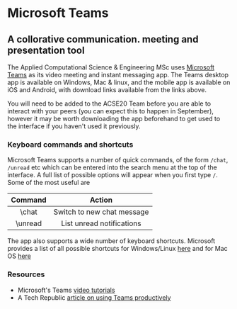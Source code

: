 # Microsoft Teams

## A collorative communication. meeting and presentation tool

The Applied Computational Science & Engineering MSc uses [Microsoft Teams](https://www.microsoft.com/en-gb/microsoft-365/microsoft-teams/group-chat-software) as its video meeting and instant messaging app. The Teams desktop app is available on Windows, Mac & linux, and the mobile app is available on iOS and Android, with download links available from the links above.

You will need to be added to the ACSE20 Team before you are able to interact with your peers (you can expect this to happen in September), however it may be worth downloading the app beforehand to get used to the interface if you haven't used it previously.

### Keyboard commands and shortcuts

Microsoft Teams supports a number of quick commands, of the form `/chat`, `/unread` etc  which can be entered into the search menu at the top of the interface. A full list of possible options will appear when you first type `/`. Some of the most useful are

|Command |Action                     |
|:------:|:-------------------------:|
|\chat   | Switch to new chat message|
|\unread | List unread notifications |

The app also supports a wide number of keyboard shortcuts. Microsoft provides a list of all possible shortcuts for Windows/Linux [here](https://support.microsoft.com/en-us/office/keyboard-shortcuts-for-microsoft-teams-2e8e2a70-e8d8-4a19-949b-4c36dd5292d2#picktab=windows) and for Mac OS [here](https://support.microsoft.com/en-us/office/keyboard-shortcuts-for-microsoft-teams-2e8e2a70-e8d8-4a19-949b-4c36dd5292d2#picktab=macOS)

### Resources

- Microsoft's Teams [video tutorials](https://support.microsoft.com/en-gb/office/microsoft-teams-video-training-4f108e54-240b-4351-8084-b1089f0d21d7)
- A Tech Republic [article on using Teams productively](https://www.techrepublic.com/article/microsoft-teams-the-smart-persons-guide/)
